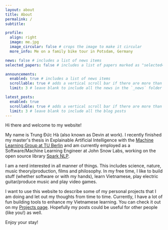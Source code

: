 ```yaml
---
layout: about
title: About
permalink: /
subtitle:

profile:
  align: right
  image: me.jpg
  image_circular: false # crops the image to make it circular
  more_info: Me on a family bike tour in Potsdam, Germany

news: false # includes a list of news items
selected_papers: false # includes a list of papers marked as "selected={true}"

announcements:
  enabled: true # includes a list of news items
  scrollable: true # adds a vertical scroll bar if there are more than 3 news items
  limit: 3 # leave blank to include all the news in the `_news` folder

latest_posts:
  enabled: true
  scrollable: true # adds a vertical scroll bar if there are more than 3 new posts items
  limit: 3 # leave blank to include all the blog posts
---
```

Hi there and welcome to my website!

My name is Trung Đức Hà (also known as Devin at work). I recently finished my master's thesis in Explainable Artificial Intelligence with the [Machine Learning Group at TU Berlin](https://web.ml.tu-berlin.de/) and am currently employed as a Software/Machine Learning Engineer at John Snow Labs, working on the open source library [Spark NLP](https://sparknlp.org/).

I am a nerd interested in all manner of things. This includes science, nature, music theory/production, films and philosophy. In my free time, I like to build stuff (whether software or with my hands), learn Vietnamese, play electric guitar/produce music and play video games.

I want to use this website to describe some of my personal projects that I am doing and let out my thoughts from time to time. Currently, I have a lot of fun building tools to enhance my Vietnamese learning. You can check it out on my [Projects page](/projects). Hopefully my posts could be useful for other people (like you!) as well.

Enjoy your stay!
